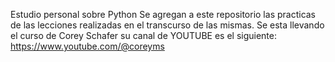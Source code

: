 Estudio personal sobre Python
Se agregan a este repositorio las practicas de las lecciones realizadas en el transcurso de las mismas.
Se esta llevando el curso de Corey Schafer su canal de YOUTUBE es el siguiente: https://www.youtube.com/@coreyms
